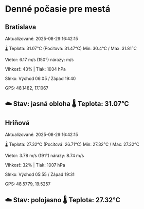 ﻿# Denné počasie pre mestá

## Bratislava
Aktualizované: 2025-08-29 16:42:15

🌡️ Teplota: 31.07°C 
(Pocitová: 31.47°C)
Min: 30.4°C / Max: 31.81°C

Vietor: 6.17 m/s    (150°) 
nárazy:  m/s

Vlhkosť: 43% | Tlak: 1004 hPa

Slnko: Východ 06:05 / Západ 19:40

GPS: 48.1482, 17.1067

☁️ Stav: jasná obloha        🌡️ Teplota: 31.07°C
---

## Hriňová
Aktualizované: 2025-08-29 16:42:15

🌡️ Teplota: 27.32°C 
(Pocitová: 26.71°C)
Min: 27.32°C / Max: 27.32°C

Vietor: 3.78 m/s (191°)
nárazy: 8.74 m/s

Vlhkosť: 32% | Tlak: 1007 hPa

Slnko: Východ 05:55 / Západ 19:31

GPS: 48.5779, 19.5257

☁️ Stav: polojasno        🌡️ Teplota: 27.32°C
---
